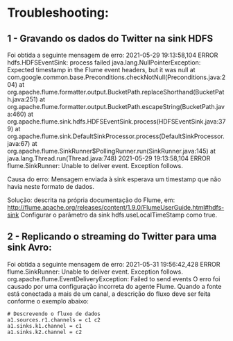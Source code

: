 # Troubleshooting:
## 1 - Gravando os dados do Twitter na sink HDFS
Foi obtida a seguinte mensagem de erro:
2021-05-29 19:13:58,104 ERROR hdfs.HDFSEventSink: process failed
java.lang.NullPointerException: Expected timestamp in the Flume event headers, but it was null
	at com.google.common.base.Preconditions.checkNotNull(Preconditions.java:204)
	at org.apache.flume.formatter.output.BucketPath.replaceShorthand(BucketPath.java:251)
	at org.apache.flume.formatter.output.BucketPath.escapeString(BucketPath.java:460)
	at org.apache.flume.sink.hdfs.HDFSEventSink.process(HDFSEventSink.java:379)
	at org.apache.flume.sink.DefaultSinkProcessor.process(DefaultSinkProcessor.java:67)
	at org.apache.flume.SinkRunner$PollingRunner.run(SinkRunner.java:145)
	at java.lang.Thread.run(Thread.java:748)
2021-05-29 19:13:58,104 ERROR flume.SinkRunner: Unable to deliver event. Exception follows.

Causa do erro: Mensagem enviada à sink esperava um timestamp que não havia neste formato de dados.


Solução: descrita na própria documentação do Flume, em: http://flume.apache.org/releases/content/1.9.0/FlumeUserGuide.html#hdfs-sink
Configurar o parâmetro da sink hdfs.useLocalTimeStamp como true.


## 2 - Replicando o streaming do Twitter para uma sink Avro:
Foi obtida a seguinte mensagem de erro:
2021-05-31 19:56:42,428 ERROR flume.SinkRunner: Unable to deliver event. Exception follows.
org.apache.flume.EventDeliveryException: Failed to send events
O erro foi causado por uma configuração incorreta do agente Flume. Quando a fonte está conectada a mais de um canal, a descrição do fluxo deve ser feita conforme o exemplo abaixo:
```
# Descrevendo o fluxo de dados
a1.sources.r1.channels = c1 c2
a1.sinks.k1.channel = c1
a1.sinks.k2.channel = c2
```

